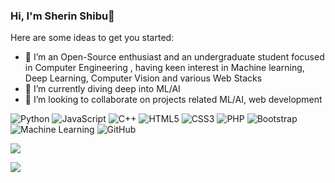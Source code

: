 ### Hi, I'm Sherin Shibu👋



Here are some ideas to get you started:

- 🔭 I’m an Open-Source enthusiast and an undergraduate student focused in Computer Engineering , having keen interest in Machine learning, Deep Learning, Computer Vision and various Web Stacks
- 🌱 I’m currently diving deep into ML/AI
- 👯 I’m looking to collaborate on projects related ML/AI, web development



![Python](https://img.shields.io/badge/-Python-black?style=for-the-badge&logo=Python)
![JavaScript](https://img.shields.io/badge/-JavaScript-black?style=for-the-badge&logo=javascript)
![C++](https://img.shields.io/badge/c%20-%2300599C.svg?&style=for-the-badge&logo=c++)
![HTML5](https://img.shields.io/badge/-HTML5-E34F26?style=for-the-badge&logo=html5&logoColor=white)
![CSS3](https://img.shields.io/badge/-CSS3-1572B6?style=for-the-badge&logo=css3)
![PHP](https://img.shields.io/badge/php-%23777BB4.svg?&style=for-the-badge&logo=php&logoColor=white)
![Bootstrap](https://img.shields.io/badge/-Bootstrap-563D7C?style=for-the-badge&logo=bootstrap)
![Machine Learning](https://img.shields.io/badge/-ML-black?style=for-the-badge&logo=git)
![GitHub](https://img.shields.io/badge/-GitHub-181717?style=for-the-badge&logo=github)




<img src="https://github-readme-stats.vercel.app/api?username=sherin527&&show_icons=true&titile_color=ffffff&icon_color=bb2acf&text_color=daf7dc&bg_color=151515">

![](https://komarev.com/ghpvc/?username=sherin527)



